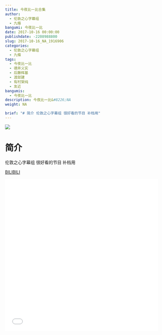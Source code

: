 ```yaml
---
title: 今夜比一比合集
author: 
  - 伦敦之心字幕组
  - 九條
bangumi: 今夜比一比
date: 2017-10-16 00:00:00
publishdate: -2208988800
slug: 2017-10-16_NA_1916906
categories: 
  - 伦敦之心字幕组
  - 九條
tags: 
  - 今夜比一比
  - 德井义实
  - 后藤辉基
  - 渡部建
  - 有村架纯
  - 友近
bangumis: 
  - 今夜比一比
description: 今夜比一比&#8226;NA
weight: NA

brief: "# 简介 伦敦之心字幕组 很好看的节目 补档用"
---
```

![](https://i.imgur.com/GamodvR.jpg)

# 简介  
伦敦之心字幕组 很好看的节目 补档用

  [BILIBILI](https://www.bilibili.com/video/av1916906/)


<div class="vcontainer">  <iframe class='video' src="//www.bilibili.com/blackboard/player.html?aid=1916906" width="100%" height="500" frameborder="0" allowfullscreen="allowfullscreen"></iframe></div>
